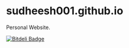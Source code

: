 sudheesh001.github.io
=====================

Personal Website.


[![Bitdeli Badge](https://d2weczhvl823v0.cloudfront.net/sudheesh001/sudheesh001.github.io/trend.png)](https://bitdeli.com/free "Bitdeli Badge")

